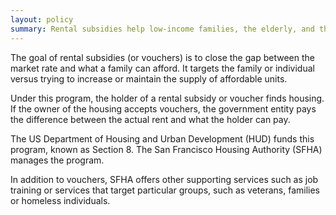 ```yaml
---
layout: policy
summary: Rental subsidies help low-income families, the elderly, and the disabled afford housing in the private market. The government entity pays the difference between the actual rent and what the family can afford.
---
```

The goal of rental subsidies (or vouchers) is to close the gap between the market rate and what a family can afford. It targets the family or individual versus trying to increase or maintain the supply of affordable units.

Under this program, the holder of a rental subsidy or voucher finds housing. If the owner of the housing accepts vouchers, the government entity pays the difference between the actual rent and what the holder can pay.

The US Department of Housing and Urban Development (HUD) funds this program, known as Section 8. The San Francisco Housing Authority (SFHA) manages the program.

In addition to vouchers, SFHA offers other supporting services such as job training or services that target particular groups, such as veterans, families or homeless individuals.